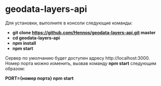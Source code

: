 # geodata-layers-api

Для установки, выполните в консоли следующие команды:

- **git clone https://github.com/Hennos/geodata-layers-api.git master**
- **cd geodata-layers-api**
- **npm install**
- **npm start**

Сервер по умолчанию будет доступен адресу http://localhost:3000. Номер порта можно изменить, вызвав команду **npm start** следующим образом:
  
  **PORT={номер порта} npm start**
